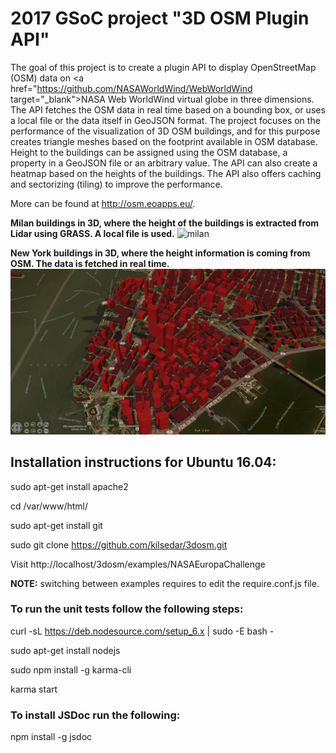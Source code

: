 # 2017 GSoC project "3D OSM Plugin API"

The goal of this project is to create a plugin API to display OpenStreetMap (OSM) data on <a href="https://github.com/NASAWorldWind/WebWorldWind target="_blank">NASA Web WorldWind</a> virtual globe in three dimensions. The API fetches the OSM data in real time based on a bounding box, or uses a local file or the data itself in GeoJSON format. The project focuses on the performance of the visualization of 3D OSM buildings, and for this purpose creates triangle meshes based on the footprint available in OSM database. Height to the buildings can be assigned using the OSM database, a property in a GeoJSON file or an arbitrary value. The API can also create a heatmap based on the heights of the buildings. The API also offers caching and sectorizing (tiling) to improve the performance.

More can be found at <a href="http://osm.eoapps.eu/" target="_blank">http://osm.eoapps.eu/</a>.

<b>Milan buildings in 3D, where the height of the buildings is extracted from Lidar using GRASS. A local file is used.</b>
![milan](examples/screenshots/milan.png)

<b>New York buildings in 3D, where the height information is coming from OSM. The data is fetched in real time.</b>
![newYork](examples/screenshots/newYork_2.png)

## Installation instructions for Ubuntu 16.04:

sudo apt-get install apache2

cd /var/www/html/

sudo apt-get install git

sudo git clone https://github.com/kilsedar/3dosm.git

Visit http://localhost/3dosm/examples/NASAEuropaChallenge

<b>NOTE:</b> switching between examples requires to edit the require.conf.js file.

### To run the unit tests follow the following steps:

curl -sL https://deb.nodesource.com/setup_6.x | sudo -E bash -

sudo apt-get install nodejs

sudo npm install -g karma-cli

karma start

### To install JSDoc run the following:

npm install -g jsdoc
